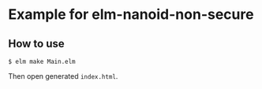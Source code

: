 # Example for elm-nanoid-non-secure

## How to use

```
$ elm make Main.elm
```

Then open generated `index.html`.
